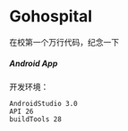 # Gohospital

在校第一个万行代码，纪念一下

##### Android App

开发环境：

    AndroidStudio 3.0
    API 26
    buildTools 28
   
